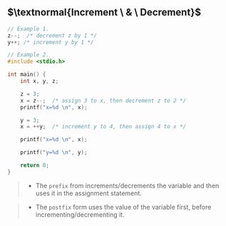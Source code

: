 ## $\textnormal{Increment \ & \ Decrement}$

```c
// Example 1.
z--;  /* decrement z by 1 */
y++; /* increment y by 1 */
```

```c
// Example 2.
#include <stdio.h>

int main() {
    int x, y, z;

    z = 3;
    x = z--;  /* assign 3 to x, then decrement z to 2 */
    printf("x=%d \n", x);

    y = 3;
    x = ++y;  /* increment y to 4, then assign 4 to x */

    printf("x=%d \n", x);

    printf("y=%d \n", y);

    return 0;
}
```

> - The `prefix` from increments/decrements the variable and then <br />
    uses it in the assignment statement.

> - The `postfix` form uses the value of the variable first, before <br />
    incrementing/decrementing it.
